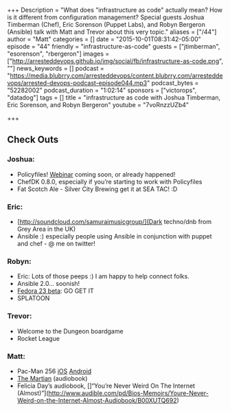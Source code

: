 +++
Description = "What does \"infrastructure as code\" actually mean? How is it different from configuration management? Special guests Joshua Timberman (Chef), Eric Sorenson (Puppet Labs), and Robyn Bergeron (Ansible) talk with Matt and Trevor about this very topic."
aliases = ["/44"]
author = "Matt"
categories = []
date = "2015-10-01T08:31:42-05:00"
episode = "44"
friendly = "infrastructure-as-code"
guests = ["jtimberman", "esorenson", "rbergeron"]
images = ["http://arresteddevops.github.io/img/social/fb/infrastructure-as-code.png", ""]
news_keywords = []
podcast = "https://media.blubrry.com/arresteddevops/content.blubrry.com/arresteddevops/arrested-devops-podcast-episode044.mp3"
podcast_bytes = "52282002"
podcast_duration = "1:02:14"
sponsors = ["victorops", "datadog"]
tags = []
title = "infrastructure as code with Joshua Timberman, Eric Sorenson, and Robyn Bergeron"
youtube = "7voRnzzUZb4"

+++

## Check Outs

### Joshua:
- Policyfiles! [Webinar](http://bit.ly/1MgVA1W) coming soon, or already happened!
- ChefDK 0.8.0, especially if you’re starting to work with Policyfiles
- Fat Scotch Ale - Silver City Brewing get it at SEA TAC! :D

### Eric:
- [http://soundcloud.com/samuraimusicgroup/](Dark techno/dnb from Grey Area in the UK)
- Ansible :) especially people using Ansible in conjunction with puppet and chef - @ me on twitter!

### Robyn:
- Eric: Lots of those peeps :) I am happy to help connect folks.
- Ansible 2.0… soonish!
- [Fedora 23 beta](https://getfedora.org/): GO GET IT
- SPLATOON


### Trevor:
- Welcome to the Dungeon boardgame
- Rocket League

### Matt:
- Pac-Man 256 [iOS](https://itunes.apple.com/us/app/pac-man-256-endless-arcade/id1002340615?mt=8) [Android](https://play.google.com/store/apps/details?id=eu.bandainamcoent.pacman256&hl=en)
- [The Martian](http://www.audible.com/pd/Sci-Fi-Fantasy/The-Martian-Audiobook/B00B5HZGUG) (audiobook)
- Felicia Day’s audiobook, []“You’re Never Weird On The Internet (Almost)”](http://www.audible.com/pd/Bios-Memoirs/Youre-Never-Weird-on-the-Internet-Almost-Audiobook/B00XUTQ692)
